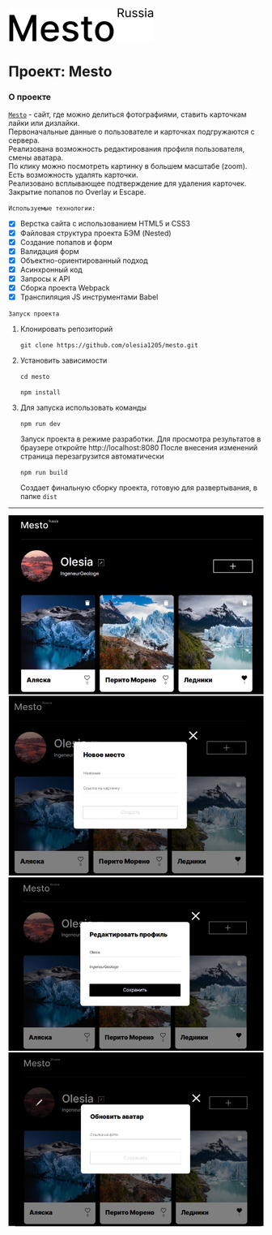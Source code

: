 [![LOGO](src/images/header-logo-black.svg)](https://olesia1205.github.io/mesto/index.html "Я ♥ ПУТЕШЕСТВОВАТЬ!")
# Проект: Mesto

### О проекте

[`Mesto`](https://olesia1205.github.io/mesto/index.html) - сайт, где можно делиться фотографиями, ставить карточкам лайки или дизлайки.     
Первоначальные данные о пользователе и карточках подгружаются с сервера.    
Реализована возможность редактирования профиля пользователя, смены аватара.    
По клику можно посмотреть картинку в большем масштабе (zoom).    
Есть возможность удалять карточки.     
Реализовано всплывающее подтверждение для удаления карточек.      
Закрытие попапов по Overlay и Escape.

 `Используемые технологии:`

- [x] Верстка сайта с использованием HTML5 и CSS3
- [x] Файловая структура проекта БЭМ (Nested)
- [x] Создание попапов и форм
- [x] Валидация форм
- [x] Объектно-ориентированный подход
- [x] Асинхронный код
- [x] Запросы к API
- [x] Сборка проекта Webpack
- [x] Транспиляция JS инструментами Babel

 `Запуск проекта`

1. Клонировать репозиторий

    `git clone https://github.com/olesia1205/mesto.git`

2. Установить зависимости

    `cd mesto`
    
    `npm install`

3. Для запуска использовать команды

    `npm run dev`

    Запуск проекта в режиме разработки.
    Для просмотра результатов в браузере откройте http://localhost:8080
    После внесения изменений страница перезагрузится автоматически

    `npm run build`

    Создает финальную сборку проекта, готовую для развертывания, в папке `dist`

***

![screenshot](src/images/screenshot-1.jpg)
![screenshot](src/images/screenshot-2.jpg)
![screenshot](src/images/screenshot-3.jpg)
![screenshot](src/images/screenshot-4.jpg)
